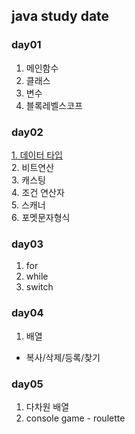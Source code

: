 ## java study date
### day01
1. 메인함수
2. 클래스
3. 변수
4. 블록레벨스코프

### day02
[1. 데이터 타입](https://github.com/hyunnn0105/java_study/blob/master/src/JavaStudyDate/day2/Note220519.md)   
2. 비트연산   
3. 캐스팅   
4. 조건 연산자   
5. 스캐너   
6. 포멧문자형식   

### day03
1. for
2. while
3. switch

### day04
1. 배열
- 복사/삭제/등록/찾기

### day05
1. 다차원 배열
2. console game - roulette
